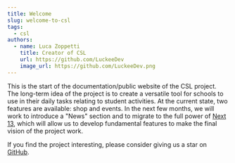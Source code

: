 ```yaml
---
title: Welcome
slug: welcome-to-csl
tags:
  - csl
authors:
  - name: Luca Zoppetti
    title: Creator of CSL
    url: https://github.com/LuckeeDev
    image_url: https://github.com/LuckeeDev.png
---
```

This is the start of the documentation/public website of the CSL project. The long-term idea of the project is to create a versatile tool for schools to use in their daily tasks relating to student activities. At the current state, two features are available: shop and events. In the next few months, we will work to introduce a "News" section and to migrate to the full power of [Next 13](https://nextjs.org/13), which will allow us to develop fundamental features to make the final vision of the project work.

If you find the project interesting, please consider giving us a star on [GitHub](https://github.com/LuckeeDev/csl).